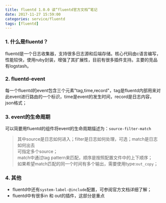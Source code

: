 ```yaml
---
title: fluentd 1.0.0 读“fluentd官方文档”笔记
date: 2017-11-27 15:59:00
categories: service/fluentd
tags: [fluentd]
---
```


### 1. 什么是fluentd？
fluentd是一个日志收集器，支持很多日志源和后端存储。核心代码由c语言编写，性能较快，使用ruby封装，增强了其扩展性，目前有很多插件支持。主要的竞品有logstash。

### 2. fluentd-event
每一个fluentd的event包含三个元素"tag,time,record"，tag是fluentd内部用来对此event进行路由的一个标识，time是event的发生时间，record是日志内容，json格式；

### 3. event的生命周期
可以简要用fluentd的组件将event的生命周期描述为：`source-filter-match`  
> 其中source是日志如何进入；filter是日志如何处理，可选；match是日志如何出去  
可指定多个source；  
match中通过tag pattern来匹配，顺序是按照配置文件中的上下顺序；  
如果希望match匹配的同一个时间有多个输出，需要使用type:`out_copy`；  

### 4. 其他
- fluentd中还有`system-label-@include`配置，可参阅官方文档详细了解；  
- fluentd中有很多in 和 out的插件，这部分是重点
